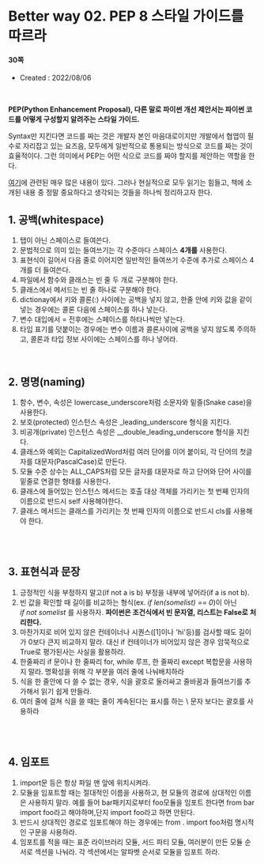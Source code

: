 # Better way 02. PEP 8 스타일 가이드를 따르라

#### 30쪽

* Created : 2022/08/06  
  

<br>

**PEP(Python Enhancement Proposal), 다른 말로 파이썬 개선 제안서는 파이썬 코드를 어떻게 구성할지 알려주는 스타일 가이드.**    

Syntax만 지킨다면 코드를 짜는 것은 개발자 본인 마음대로이지만 개발에서 협엽이 필수로 자리잡고 있는 요즈음, 
모두에게 일반적으로 통용되는 방식으로 코드를 짜는 것이 효율적이다. 그런 의미에서 PEP는 어떤 식으로 코드를 짜야 할지를 제안하는 역할을 한다.  

  
[여기](https://www.python.org/dev/peps/pep-0008/)에 관련된 매우 많은 내용이 있다. 그러나 현실적으로 모두 읽기는 힘들고, 책에 소개된 내용 중 정말 중요하다고 생각되는 것들을 하나씩 정리하고자 한다.


## 1. 공백(whitespace)

 1. 탭이 아닌 스페이스로 들여쓴다.
 2. 문법적으로 의미 있는 들여쓰기는 각 수준마다 스페이스 **4개를** 사용한다.
 3. 표현식이 길어서 다음 줄로 이어지면 일반적인 들여쓰기 수준에 추가로 스페이스 4개를 더 들여쓴다.
 4. 파일에서 함수와 클래스는 빈 줄 두 개로 구분해야 한다.
 5. 클래스에서 메서드는 빈 줄 하나로 구분해야 한다.
 6. dictionay에서 키와 콜론(:) 사이에는 공백을 넣지 않고, 한줄 안에 키와 값을 같이 넣는 경우에는 콜론 다음에 스페이스를 하나 넣는다.<br>
 7. 변수 대입에서 = 전후에는 스페이스를 하타나씩만 넣는다.
 8. 타입 표기를 덧붙이는 경우에는 변수 이름과 콜론사이에 공백을 넣지 않도록 주의하고, 콜론과 타입 정보 사이에는 스페이스를 하나 넣어라.

<br>


## 2. 명명(naming)

 1. 함수, 변수, 속성은 lowercase_underscore처럼 소문자와 밑즐(Snake case)을 사용한다.
 2. 보호(protected) 인스턴스 속성은 _leading_underscore 형식을 지킨다.
 3. 비공개(private) 인스턴스 속성은 __double_leading_underscore 형식을 지킨다.
 4. 클래스와 예외는 CapitalizedWord처럼 여러 단어를 이어 붙이되, 각 단어의 첫글자를 대문자(PascalCase)로 만든다.
 5. 모듈 수준 상수는 ALL_CAPS처럼 모든 글자를 대문자로 하고 단어와 단어 사이를 밑줄로 연결한 형태를 사용한다.
 6. 클래스에 들어있는 인스턴스 메서드는 호출 대상 객체를 가리키는 첫 번째 인자의 이름으로 반드시 self 사용해야한다.
 7. 클래스 메서드는 클래스를 가리키는 첫 번째 인자의 이름으로 반드시 cls를 사용해야 한다.

<br>
<br>

## 3. 표현식과 문장

 1. 긍정적인 식을 부정하지 말고(if not a is b) 부정을 내부에 넣어라(if a is not b).
 2. 빈 값을 확인할 때 길이를 비교하는 형식(ex. _if len(somelist) == 0_)이 아닌  
    _if not somelist_ 를 사용하자. **파이썬은 조건식에서 빈 문자열, 리스트는 False로 처리한다.**
 3. 마찬가지로 비어 있지 않은 컨테이너나 시퀀스([1]이나 'hi'등)를 검사할 때도 길이가 0보다 큰지 비교하지 말라.
   대신 if 컨테이너가 비어있지 않은 경우 암묵적으로 True로 평가된사는 사실을 활용하라.
 4. 한줄짜리 if 문이나 한 줄짜리 for, while 루프, 한 줄짜리 except 복합문을 사용하지 말라. 
   명확성을 위해 각 부분을 여러 줄에 나눠배치하라
 5. 식을 한 줄안에 다 쓸 수 없는 경우, 식을 괄호로 둘러싸고 줄바꿈과 들여쓰기를 추가해서 읽기 쉽게 만들라.
 6. 여러 줄에 걸쳐 식을 쓸 때는 줄이 계속된다는 표시를 하는 \ 문자 보다는 괄호를 사용하라

 <br>
 <br>
    
## 4. 임포트

 1. import문 등은 항상 파일 맨 앞에 위치시켜라.
 2. 모듈을 임포트할 때는 절대적인 이름을 사용하고, 현 모듈의 경로에 상대적인 이름은 사용하지 말라. 예를 들어 bar패키지로부터 foo모듈을 임포트 한다면 from bar import foo라고 해야하며,단지 import foo라고 하면 안된다. 
 3. 반드시 상대적인 경로로 임포트해야 하는 경우에는 from . import foo처럼 명시적인 구문을 사용하라.
 4. 임포트를 적을 때는 표준 라이브러리 모듈, 서드 파티 모듈, 여러분이 만든 모듈 순서로 섹션을 나눠라. 각 섹션에서는 알파벳 순서로 모듈을 임포트 하라.
